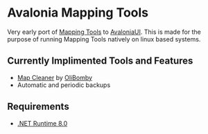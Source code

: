 # Avalonia Mapping Tools 

Very early port of [Mapping Tools](https://github.com/OliBomby/Mapping_Tools) to [AvaloniaUI](https://www.avaloniaui.net/).
This is made for the purpose of running Mapping Tools natively on linux based systems.

## Currently Implimented Tools and Features
- [Map Cleaner](https://github.com/OliBomby/Map-Cleaner) by [OliBomby](https://github.com/OliBomby)
- Automatic and periodic backups

## Requirements
- [.NET Runtime 8.0](https://dotnet.microsoft.com/en-us/download/dotnet/8.0)

